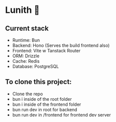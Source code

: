 # Lunith :stars:

## Current stack
- Runtime: Bun
- Backend: Hono (Serves the build frontend also)
- Frontend: Vite w Tanstack Router
- ORM: Drizzle
- Cache: Redis
- Database: PostgreSQL

## To clone this project:
- Clone the repo
- bun i inside of the root folder
- bun i inside of the frontend folder
- bun run dev in root for backend
- bun run dev in /frontend for frontend dev server